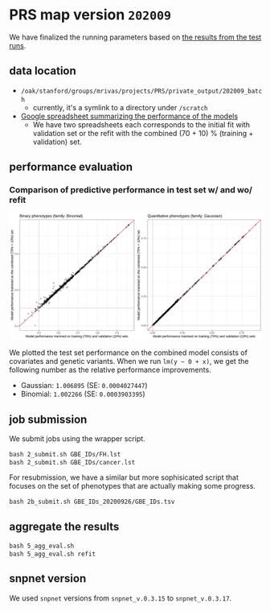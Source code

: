 # PRS map version `202009`

We have finalized the running parameters based on [the results from the test runs](/notebook/20200908_PRS_map_test).

## data location

- `/oak/stanford/groups/mrivas/projects/PRS/private_output/202009_batch`
  - currently, it's a symlink to a directory under `/scratch`
- [Google spreadsheet summarizing the performance of the models](https://docs.google.com/spreadsheets/d/1n-Lk2ooPJPG7Zbk8Vu43h_n9dzZWvV7elqQyclWvGI8/edit?usp=sharing)
  - We have two spreadsheets each corresponds to the initial fit with validation set or the refit with the combined (70 + 10) % (training + validation) set.

## performance evaluation

### Comparison of predictive performance in test set w/ and wo/ refit

![comparison of test set performance](8_plot_eval.png)

We plotted the test set performance on the combined model consists of covariates and genetic variants.
When we run `lm(y ~ 0 + x)`, we get the following number as the relative performance improvements.

- Gaussian: `1.006895` (SE: `0.0004027447`)
- Binomial: `1.002266` (SE: `0.0003903395`)


## job submission

We submit jobs using the wrapper script.

```{bash}
bash 2_submit.sh GBE_IDs/FH.lst
bash 2_submit.sh GBE_IDs/cancer.lst
```

For resubmission, we have a similar but more sophisicated script that focuses on the set of phenotypes that are actually making some progress.

```{bash}
bash 2b_submit.sh GBE_IDs_20200926/GBE_IDs.tsv
```

## aggregate the results

```{bash}
bash 5_agg_eval.sh
bash 5_agg_eval.sh refit
```

## snpnet version

We used `snpnet` versions from `snpnet_v.0.3.15` to `snpnet_v.0.3.17`.

